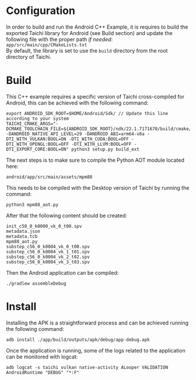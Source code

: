 Configuration
=============

In order to build and run the Android C++ Example, it is requires to build the exported Taichi library for Android (see Build section) and update the following file with the proper path *if needed*: `app/src/main/cpp/CMakeLists.txt`  
By default, the library is set to use the `build` directory from the root directory of Taichi.


Build
=====

This C++ example requires a specific version of Taichi cross-compiled for Android, this can be achieved with the following command:

    export ANDROID_SDK_ROOT=$HOME/Android/Sdk/ // Update this line according to your system
    TAICHI_CMAKE_ARGS="-DCMAKE_TOOLCHAIN_FILE=${ANDROID_SDK_ROOT}/ndk/22.1.7171670/build/cmake/android.toolchain.cmake -DANDROID_NATIVE_API_LEVEL=29 -DANDROID_ABI=arm64-v8a -DTI_WITH_VULKAN:BOOL=ON -DTI_WITH_CUDA:BOOL=OFF -DTI_WITH_OPENGL:BOOL=OFF -DTI_WITH_LLVM:BOOL=OFF -DTI_EXPORT_CORE:BOOL=ON" python3 setup.py build_ext

The next steps is to make sure to compile the Python AOT module located here:

    android/app/src/main/assets/mpm88
    
This needs to be compiled with the Desktop version of Taichi by running the command:

    python3 mpm88_aot.py

After that the following content should be created:

    init_c58_0_k0000_vk_0_t00.spv
    metadata.json
    metadata.tcb
    mpm88_aot.py
    substep_c56_0_k0004_vk_0_t00.spv
    substep_c56_0_k0004_vk_1_t01.spv
    substep_c56_0_k0004_vk_2_t02.spv
    substep_c56_0_k0004_vk_3_t03.spv

Then the Android application can be compiled:

    ./gradlew assembleDebug

Install
=======

Installing the APK is a straightforward process and can be achieved running the following command:

    adb install ./app/build/outputs/apk/debug/app-debug.apk

Once the application is running, some of the logs related to the application can be monitored with logcat:

    adb logcat -s taichi vulkan native-activity ALooper VALIDATION AndroidRuntime "DEBUG" "*:F"
